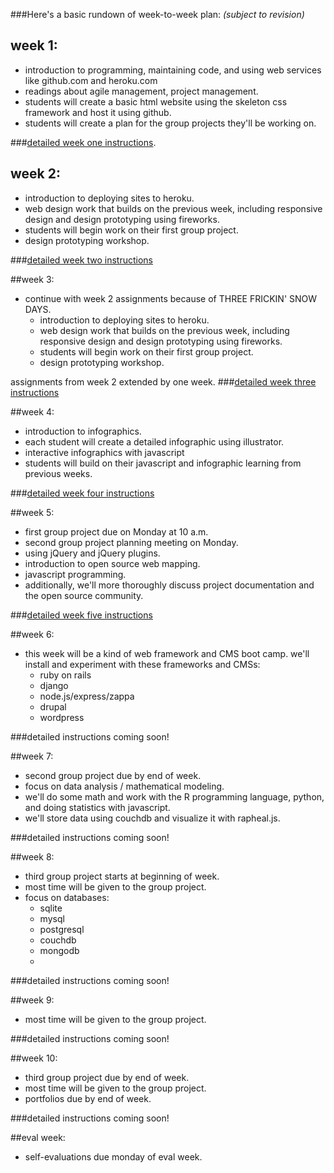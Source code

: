 ###Here's a basic rundown of week-to-week plan:
_(subject to revision)_

## week 1:
- introduction to programming, maintaining code, and using web services like github.com and heroku.com
- readings about agile management, project management.
- students will create a basic html website using the skeleton css framework and host it using github.
- students will create a plan for the group projects they'll be working on.  

###[detailed week one instructions](https://github.com/cpj/winter-2012/tree/master/weekly_instructions_and_projects/01_week_one).


## week 2:
- introduction to deploying sites to heroku.
- web design work that builds on the previous week, including responsive design and design prototyping using fireworks.
- students will begin work on their first group project.
- design prototyping workshop.

###[detailed week two instructions](https://github.com/cpj/winter-2012/tree/master/weekly_instructions_and_projects/02_week_two)


##week 3:
- continue with week 2 assignments because of THREE FRICKIN' SNOW DAYS.
  - introduction to deploying sites to heroku.
  - web design work that builds on the previous week, including responsive design and design prototyping using fireworks.
  - students will begin work on their first group project.
  - design prototyping workshop.

assignments from week 2 extended by one week.
###[detailed week three instructions](https://github.com/cpj/winter-2012/blob/master/weekly_instructions_and_projects/03_week_three/README.md)  


##week 4:
- introduction to infographics.
- each student will create a detailed infographic using illustrator.
- interactive infographics with javascript
- students will build on their javascript and infographic learning from previous weeks.

###[detailed week four instructions](https://github.com/cpj/winter-2012/tree/master/weekly_instructions_and_projects/04_week_four)


##week 5:
- first group project due on Monday at 10 a.m.
- second group project planning meeting on Monday.
- using jQuery and jQuery plugins.  
- introduction to open source web mapping.  
- javascript programming.  
- additionally, we'll more thoroughly discuss project documentation and the open source community. 

###[detailed week five instructions](https://github.com/cpj/winter-2012/tree/master/weekly_instructions_and_projects/05_week_five)


##week 6:
- this week will be a kind of web framework and CMS boot camp. we'll install and experiment with these frameworks and CMSs:
  - ruby on rails
  - django
  - node.js/express/zappa
  - drupal
  - wordpress

###detailed instructions coming soon!


##week 7:
- second group project due by end of week.
- focus on data analysis / mathematical modeling.
- we'll do some math and work with the R programming language, python, and doing statistics with javascript.
- we'll store data using couchdb and visualize it with rapheal.js.

###detailed instructions coming soon!


##week 8:
- third group project starts at beginning of week.
- most time will be given to the group project.
- focus on databases:
  - sqlite
  - mysql
  - postgresql
  - couchdb
  - mongodb
  - 
###detailed instructions coming soon!


##week 9:
- most time will be given to the group project.

###detailed instructions coming soon!


##week 10:
- third group project due by end of week.
- most time will be given to the group project.
- portfolios due by end of week.

###detailed instructions coming soon!


##eval week:
- self-evaluations due monday of eval week.